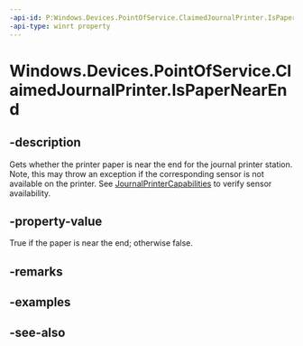 ----api-id: P:Windows.Devices.PointOfService.ClaimedJournalPrinter.IsPaperNearEnd
-api-type: winrt property
---<!-- Property syntaxpublic bool IsPaperNearEnd { get; }--># Windows.Devices.PointOfService.ClaimedJournalPrinter.IsPaperNearEnd## -descriptionGets whether the printer paper is near the end for the journal printer station. Note, this may throw an exception if the corresponding sensor is not available on the printer. See [JournalPrinterCapabilities](journalprintercapabilities.md) to verify sensor availability.## -property-valueTrue if the paper is near the end; otherwise false.## -remarks## -examples## -see-also